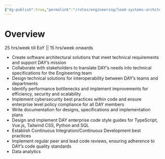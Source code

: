 ```yaml
---
{"dg-publish":true,"permalink":"/roles/engineering/lead-systems-architect/"}
---
```


# Overview
25 hrs/week till EoY || 15 hrs/week onwards

 - Create software architectural solutions that meet technical requirements and support DAY’s mission 
- Collaborate with stakeholders to translate DAY’s needs into technical specifications for the Engineering team
- Design technical solutions for interoperability between DAY’s teams and departments
- Identify performance bottlenecks and implement improvements for efficiency, security and scalability
- Implement cybersecurity best practices within code and ensure enterprise level policy compliance for all DAY members
- Write documentation for designs, specifications and implementation plans
- Design and implement DAY enterprise code style guides for TypeScript, Vue.js, Tailwind CSS, Python and SQL
- Establish Continuous Integration/Continuous Development best practices
- Implement regular peer and lead code reviews, ensuring adherence to DAY’s code quality standards
- Data analytics
